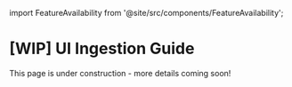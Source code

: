 import FeatureAvailability from '@site/src/components/FeatureAvailability';

# [WIP] UI Ingestion Guide

<FeatureAvailability/>

This page is under construction - more details coming soon!
